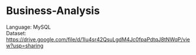 # Business-Analysis
Language: MySQL <br />
Dataset: https://drive.google.com/file/d/1Iu4sr42QsuLgdM4Jc0fpaPdtqJ8tNWqP/view?usp=sharing
